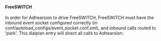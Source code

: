#### FreeSWITCH

In order for Adhearsion to drive FreeSWITCH, FreeSWITCH must have the inbound event socket configured correctly (in conf/autoload_configs/event_socket.conf.xml), and inbound calls routed to 'park'. This dialplan entry will direct all calls to Adhearsion:

<pre class="brush: xml;">
<extension name='Adhearsion'>
  <condition field="destination_number" expression=".*$">
    <action application='park'/>
  </condition>
</extension>
</pre>


